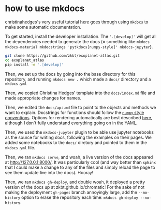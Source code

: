 # how to use mkdocs

christinahedges's very useful tutorial [here](https://christinahedges.github.io/astronomy_workflow/notebooks/3.0-building/mkdocs.html) goes through using `mkdocs` to make some automatic documentation.

To get started, install the developer installation. The `'.[develop]'` will get all the dependencies needed to generate the docs (= something like `mkdocs mkdocs-material mkdocstrings 'pytkdocs[numpy-style]' mkdocs-jupyter`).
```bash
git clone https://github.com/zkbt/exoplanet-atlas.git
cd exoplanet_atlas
pip install -e '.[develop]'
```

Then, we set up the docs by going into the base directory for this repository, and running
`mkdocs new .`
which made a `docs/` directory and a `mkdocs.yml`

Then, we copied Christina Hedges' template into the `docs/index.md` file and made appropriate changes for names.

Then, we edited the `docs/api.md` file to point to the objects and methods we want to explain. Docstrings for functions should follow the [`numpy` style conventions](https://numpydoc.readthedocs.io/en/latest/format.html). Options for rendering automatically are best described [here](https://mkdocstrings.github.io/python/usage/), although I don't fully understand everything going on in the YAML.

Then, we used the `mkdocs-jupyter` plugin to be able use jupyter notebooks as the source for writing docs, following the examples on their pages. We added some notebooks to the `docs/` diretory and pointed to them in the `mkdocs.yml` file.

Then, we ran `mkdocs serve`, and woah, a live version of the docs appeared at http://127.0.0.1:8000/. It was particularly cool (and way better than `sphinx` that I could make a change to any of the files and simply reload the page to see them update live into the docs). Hooray!

Then, we ran `mkdocs gh-deploy`, and double woah, it deployed a pretty version of the docs up at zkbt.github.io/chromatic! For the sake of not making the deployment `gh-pages` branch annoyingly large, add the `--no-history` option to erase the repository each time: `mkdocs gh-deploy --no-history`.
